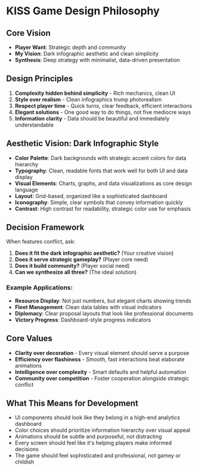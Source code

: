 # KISS Game Design Philosophy

## Core Vision
- **Player Want**: Strategic depth and community
- **My Vision**: Dark infographic aesthetic and clean simplicity
- **Synthesis**: Deep strategy with minimalist, data-driven presentation

## Design Principles
1. **Complexity hidden behind simplicity** - Rich mechanics, clean UI
2. **Style over realism** - Clean infographics trump photorealism
3. **Respect player time** - Quick turns, clear feedback, efficient interactions
4. **Elegant solutions** - One good way to do things, not five mediocre ways
5. **Information clarity** - Data should be beautiful and immediately understandable

## Aesthetic Vision: Dark Infographic Style
- **Color Palette**: Dark backgrounds with strategic accent colors for data hierarchy
- **Typography**: Clean, readable fonts that work well for both UI and data display
- **Visual Elements**: Charts, graphs, and data visualizations as core design language
- **Layout**: Grid-based, organized like a sophisticated dashboard
- **Iconography**: Simple, clear symbols that convey information quickly
- **Contrast**: High contrast for readability, strategic color use for emphasis

## Decision Framework
When features conflict, ask:
1. **Does it fit the dark infographic aesthetic?** (Your creative vision)
2. **Does it serve strategic gameplay?** (Player core need)
3. **Does it build community?** (Player social need)
4. **Can we synthesize all three?** (The ideal solution)

### Example Applications:
- **Resource Display**: Not just numbers, but elegant charts showing trends
- **Fleet Management**: Clean data tables with visual indicators
- **Diplomacy**: Clear proposal layouts that look like professional documents
- **Victory Progress**: Dashboard-style progress indicators

## Core Values
- **Clarity over decoration** - Every visual element should serve a purpose
- **Efficiency over flashiness** - Smooth, fast interactions beat elaborate animations
- **Intelligence over complexity** - Smart defaults and helpful automation
- **Community over competition** - Foster cooperation alongside strategic conflict

## What This Means for Development
- UI components should look like they belong in a high-end analytics dashboard
- Color choices should prioritize information hierarchy over visual appeal
- Animations should be subtle and purposeful, not distracting
- Every screen should feel like it's helping players make informed decisions
- The game should feel sophisticated and professional, not gamey or childish
